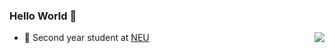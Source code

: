 ### Hello World 👋

<img align="right" src="https://github-readme-stats.vercel.app/api/top-langs/?username=ivalkshfoeif&layout=compact" />



- 🍻 Second year student at [NEU](http://catalog.northeastern.edu/graduate/engineering/multidisciplinary/information-systems-msis/)



